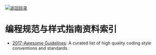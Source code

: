 [![返回目录](https://parg.co/UGo)](https://parg.co/b4z) 


 


 


 



# 编程规范与样式指南资料索引



- [2017-Awesome Guidelines](https://github.com/Kristories/awesome-guidelines): A curated list of high quality coding style conventions and standards.